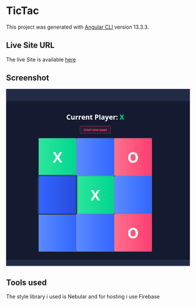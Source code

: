 # TicTac

This project was generated with [Angular CLI](https://github.com/angular/angular-cli) version 13.3.3.

## Live Site URL
The live Site is available [here](https://tictac-9032e.web.app/)

## Screenshot
![](./screen.png)

## Tools used
The style library i used is Nebular and for hosting i use Firebase

